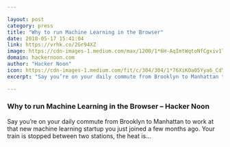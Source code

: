 ```yaml
---

layout: post
category: press
title: "Why to run Machine Learning in the Browser"
date: 2018-05-17 15:41:04
link: https://vrhk.co/2Gr94XZ
image: https://cdn-images-1.medium.com/max/1200/1*6H-AqImtWqtoNfCgxiv1Tg.jpeg
domain: hackernoon.com
author: "Hacker Noon"
icon: https://cdn-images-1.medium.com/fit/c/304/304/1*76XiKOa05Yya6_CdYX8pVg.jpeg
excerpt: "Say you’re on your daily commute from Brooklyn to Manhattan to work at that new machine learning startup you just joined a few months ago. Your train is stopped between two stations, the heat is…"

---
```


### Why to run Machine Learning in the Browser – Hacker Noon

Say you’re on your daily commute from Brooklyn to Manhattan to work at that new machine learning startup you just joined a few months ago. Your train is stopped between two stations, the heat is…
